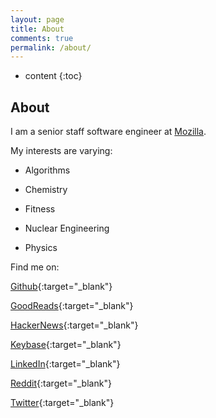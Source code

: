 ```yaml
---
layout: page
title: About
comments: true
permalink: /about/
---
```


* content
{:toc}

## About

I am a senior staff software engineer at [Mozilla](https://www.mozilla.org/en-US/).

My interests are varying:

  *  Algorithms

  *  Chemistry

  *  Fitness

  *  Nuclear Engineering

  * Physics

Find me on:

[Github](https://github.com/bowlofstew){:target="_blank"}

[GoodReads](https://www.goodreads.com/bowlofstew){:target="_blank"}

[HackerNews](https://news.ycombinator.com/user?id=bowlofstew){:target="_blank"}

[Keybase](https://keybase.io/stewart){:target="_blank"}

[LinkedIn](https://www.linkedin.com/in/stewarthenderson/){:target="_blank"}

[Reddit](https://www.reddit.com/user/bowlofstew){:target="_blank"}

[Twitter](https://twitter.com/__shenderson__){:target="_blank"}
